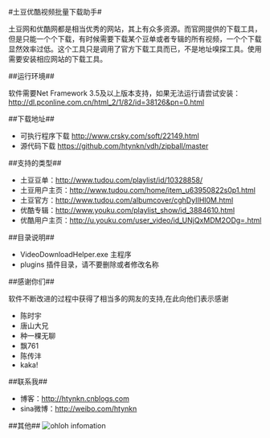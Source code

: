 #土豆优酷视频批量下载助手#

土豆网和优酷网都是相当优秀的网站，其上有众多资源。而官网提供的下载工具，但是只能一个个下载，有时候需要下载某个豆单或者专辑的所有视频，一个个下载显然效率过低。这个工具只是调用了官方下载工具而已，不是地址嗅探工具。使用需要安装相应网站的下载工具。

##运行环境##

软件需要Net Framework 3.5及以上版本支持，如果无法运行请尝试安装：
http://dl.pconline.com.cn/html_2/1/82/id=38126&pn=0.html

##下载地址##

* 可执行程序下载 http://www.crsky.com/soft/22149.html
* 源代码下载 https://github.com/htynkn/vdh/zipball/master

##支持的类型##

* 土豆豆单：http://www.tudou.com/playlist/id/10328858/
* 土豆用户主页：http://www.tudou.com/home/item_u63950822s0p1.html
* 土豆官方：http://www.tudou.com/albumcover/cghDyIIHl0M.html
* 优酷专辑：http://www.youku.com/playlist_show/id_3884610.html
* 优酷用户主页：http://u.youku.com/user_video/id_UNjQxMDM2ODg=.html

##目录说明##
* VideoDownloadHelper.exe 主程序
* plugins 插件目录，请不要删除或者修改名称

##感谢你们##

软件不断改进的过程中获得了相当多的网友的支持,在此向他们表示感谢
* 陈时宇
* 唐山大兄
* 种一棵无聊
* 飘761
* 陈传沣
* kaka!

##联系我##
* 博客：http://htynkn.cnblogs.com
* sina微博：http://weibo.com/htynkn


##其他##
![ohloh infomation](http://www.ohloh.net/p/vdh/widgets/project_partner_badge.gif)